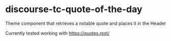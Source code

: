 # discourse-tc-quote-of-the-day
Theme component that retrieves a notable quote and places it in the Header

Currently tested working with https://quotes.rest/
